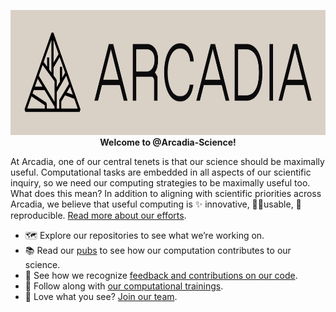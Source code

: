 <p align="center">
<img src="../static/GitHub-Arcadia.png" height="200">
  <br>
  <b> Welcome to @Arcadia-Science! </b>
</p>

At Arcadia, one of our central tenets is that our science should be maximally useful.
Computational tasks are embedded in all aspects of our scientific inquiry, so we need our computing strategies to be maximally useful too.
What does this mean? In addition to aligning with scientific priorities across Arcadia, we believe that useful computing is ✨ innovative, 👩‍💻usable, 🔁 reproducible. 
[Read more about our efforts](https://research.arcadiascience.com/useful-computing).

- 🗺️ Explore our repositories to see what we’re working on.
- 📚 Read our [pubs](https://research.arcadiascience.com/) to see how our computation contributes to our science.
- 💭 See how we recognize [feedback and contributions on our code](https://github.com/Arcadia-Science/arcadia-software-handbook/blob/main/guides-and-standards/guide-credit-for-contributions.md).
- 🎒 Follow along with [our computational trainings](https://training.arcadiascience.com/).
- 🙌 Love what you see? [Join our team](https://jobs.lever.co/arcadiascience).
